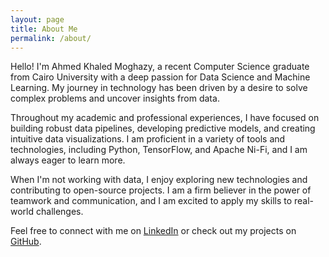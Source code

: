 ```yaml
---
layout: page
title: About Me
permalink: /about/
---
```


Hello! I'm Ahmed Khaled Moghazy, a recent Computer Science graduate from Cairo University with a deep passion for Data Science and Machine Learning. My journey in technology has been driven by a desire to solve complex problems and uncover insights from data.

Throughout my academic and professional experiences, I have focused on building robust data pipelines, developing predictive models, and creating intuitive data visualizations. I am proficient in a variety of tools and technologies, including Python, TensorFlow, and Apache Ni-Fi, and I am always eager to learn more.

When I'm not working with data, I enjoy exploring new technologies and contributing to open-source projects. I am a firm believer in the power of teamwork and communication, and I am excited to apply my skills to real-world challenges.

Feel free to connect with me on [LinkedIn](https://linkedin.com/in/ahmed-khaled-17s) or check out my projects on [GitHub](https://github.com/moghazy17).
